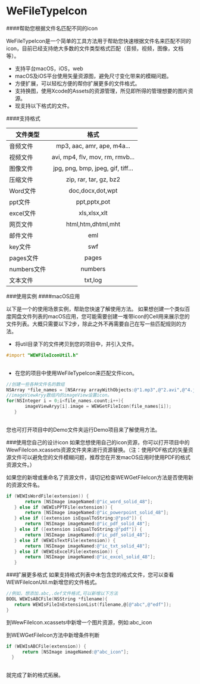 WeFileTypeIcon
=========

####帮助您根据文件名匹配不同的icon

WeFileTypeIcon是一个简单的工具方法用于帮助您快速根据文件名来匹配不同的icon，目前已经支持绝大多数的文件类型格式匹配（音频，视频，图像，文档等）。

 * 支持平台macOS，iOS，web
 * macOS及iOS平台使用矢量资源图，避免尺寸变化带来的模糊问题。  
 * 方便扩展，可以轻松方便的帮你扩展更多的文件格式。
 * 支持换图，使用Xcode的Assets的资源管理，所见即所得的管理想要的图片资源。
 * 现支持以下格式的文件。
 
####支持格式
 
| 文件类型        | 格式           | 
| ------------- |:-------------:| 
| 音频文件     | mp3, aac, amr, ape, m4a... | 
| 视频文件      | avi, mp4, flv, mov, rm, rmvb...      | 
| 图像文件| jpg, png, bmp, jpeg, gif, tiff...    | 
| 压缩文件| zip, rar, tar, gz, bz2     |
| Word文件| doc,docx,dot,wpt     |
| ppt文件| ppt,pptx,pot    | 
| excel文件| xls,xlsx,xlt    |
| 网页文件| html,htm,dhtml,mht   | 
| 邮件文件| eml   |
| key文件| swf   | 
| pages文件| pages   | 
| numbers文件| numbers   | 
| 文本文件| txt,log   |

###使用实例
####macOS应用
 
以下是一个的使用场景实例，帮助您快速了解使用方法。
如果想创建一个类似百度网盘文件列表的macOS应用，您可能需要创建一堆带icon的Cell用来展示您的文件列表。大概只需要以下2步，除此之外不再需要自己在写一些匹配规则的方法。
  
  * 将util目录下的文件拷贝到您的项目中，并引入文件。
   
 ```objectivec
 #import "WEWFileIconUtil.h" 
     
 ```
  * 在您的项目中使用WeFileTypeIcon来匹配文件icon。 

 ```objectivec
//创建一些各种文件名的数组
NSArray *file_names = [NSArray arrayWithObjects:@"1.mp3",@"2.avi",@"4.jpg",@"5.zip",@"6.doc",@"7.ppt",@"8.xls",@"9.eml",@"10.swf",@"11.html",@"12.key",@"13.pages",@"1.numbers",@"2.txt", nil];
//imageViewAryy数组内的imageView设置icon。
 for(NSInteger i = 0;i<file_names.count;i++){
        imageViewAryy[i].image = WEWGetFileIcon(file_names[i]);
    }
    
 ```
您也可打开项目中的Demo文件夹运行Demo项目来了解使用方法。

###使用您自己的设计icon
如果您想使用自己的icon资源，你可以打开项目中的WewFileIcon.xcassets资源文件夹来进行资源替换。（注：使用PDF格式的矢量资源文件可以避免您的文件模糊问题，推荐您在开发macOS应用时使用PDF的格式资源文件。）

如果您的新增或重命名了资源文件，请切记检查WEWGetFileIcon方法是否使用新的资源文件名。

 ```objectivec
if (WEWIsWordFile(extension)) {
        return [NSImage imageNamed:@"ic_word_solid_48"];
    } else if (WEWIsPPTFile(extension)) {
        return [NSImage imageNamed:@"ic_powerpoint_solid_48"];
    } else if ([extension isEqualToString:@"psd"]) {
        return [NSImage imageNamed:@"ic_pdf_solid_48"];
    } else if ([extension isEqualToString:@"pdf"]) {
        return [NSImage imageNamed:@"ic_pdf_solid_48"];
    } else if (WEWIsTextFile(extension)) {
        return [NSImage imageNamed:@"ic_txt_solid_48"];
    } else if (WEWIsExcelFile(extension)) {
        return [NSImage imageNamed:@"ic_excel_solid_48"];
    }
 ```

###扩展更多格式
如果支持格式列表中未包含您的格式文件，您可以查看WEWFileIconUtil.m新增您的文件格式。

 ```objectivec
 //例如，想添加.abc,.def文件格式,可以新增以下方法
BOOL WEWIsABCFile(NSString *filename){
    return WEWIsFileInExtensionList(filename,@[@"abc",@"edf"]);
}
 ```
 到WewFileIcon.xcassets中新增一个图片资源，例如:abc_icon
 
 到WEWGetFileIcon方法中新增条件判断
 
  ```objectivec
 if (WEWIsABCFile(extension)) {
        return [NSImage imageNamed:@"abc_icon"];
    }
   
  ```
 就完成了新的格式拓展。
 
 
